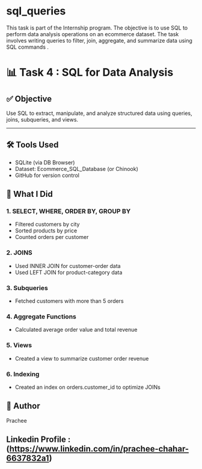 # sql_queries
This task is part of the  Internship program. The objective is to use SQL to perform data analysis operations on an ecommerce dataset. The task involves writing queries to filter, join, aggregate, and summarize data using SQL commands .

# 📊 Task 4 : SQL for Data Analysis

## ✅ Objective
Use SQL to extract, manipulate, and analyze structured data using queries, joins, subqueries, and views.

---

## 🛠 Tools Used
- SQLite (via DB Browser)
- Dataset: Ecommerce_SQL_Database (or Chinook)
- GitHub for version control



## 🧾 What I Did

### 1. SELECT, WHERE, ORDER BY, GROUP BY
- Filtered customers by city
- Sorted products by price
- Counted orders per customer

### 2. JOINS
- Used INNER JOIN for customer-order data
- Used LEFT JOIN for product-category data

### 3. Subqueries
- Fetched customers with more than 5 orders

### 4. Aggregate Functions
- Calculated average order value and total revenue

### 5. Views
- Created a view to summarize customer order revenue

### 6. Indexing
- Created an index on orders.customer_id to optimize JOINs


## 💼 Author
Prachee

## Linkedin Profile :(https://www.linkedin.com/in/prachee-chahar-6637832a1)

